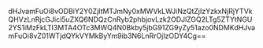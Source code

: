 dHJvamFuOi8vODBiY2Y0ZjItMTJmNy0xMWVkLWJiNzQtZjIzYzkxNjRjYTVkQHVzLnRjcGJici5uZXQ6NDQzCnRyb2phbjovLzk2ODJlZGQ2LTg5ZTYtNGU2YS1iMzFkLTI3MTA4OTc3MWQ4N0Bkby5jbG91ZG9yZy51azo0NDMKdHJvamFuOi8vZ01WTjdQYkVYMkByYm9ib3N6LnRrOjIzODY4Cg==